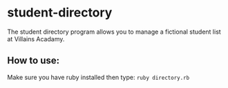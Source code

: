 # student-directory

The student directory program allows you to manage a fictional student list
at Villains Acadamy.

## How to use:

Make sure you have ruby installed then type:
`ruby directory.rb`